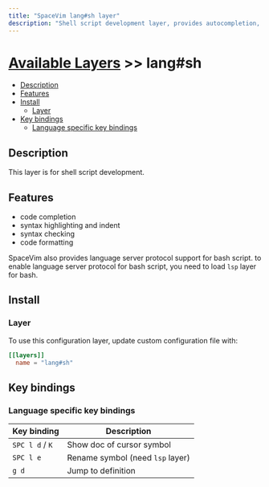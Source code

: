 ```yaml
---
title: "SpaceVim lang#sh layer"
description: "Shell script development layer, provides autocompletion, syntax checking, code format for bash and zsh script."
---
```


# [Available Layers](../../) >> lang#sh

<!-- vim-markdown-toc GFM -->

- [Description](#description)
- [Features](#features)
- [Install](#install)
  - [Layer](#layer)
- [Key bindings](#key-bindings)
  - [Language specific key bindings](#language-specific-key-bindings)

<!-- vim-markdown-toc -->

## Description

This layer is for shell script development.

## Features

- code completion
- syntax highlighting and indent
- syntax checking
- code formatting

SpaceVim also provides language server protocol support for bash script. to enable language server protocol
for bash script, you need to load `lsp` layer for bash.

## Install

### Layer

To use this configuration layer, update custom configuration file with:

```toml
[[layers]]
  name = "lang#sh"
```

## Key bindings

### Language specific key bindings

| Key binding     | Description                      |
| --------------- | -------------------------------- |
| `SPC l d` / `K` | Show doc of cursor symbol        |
| `SPC l e`       | Rename symbol (need `lsp` layer) |
| `g d`           | Jump to definition               |
